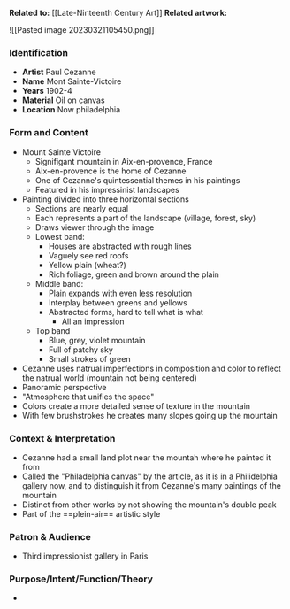 **Related to:** [[Late-Ninteenth Century Art]]
**Related artwork:** 

![[Pasted image 20230321105450.png]]

### Identification
- **Artist** Paul Cezanne 
- **Name** Mont Sainte-Victoire
- **Years** 1902-4
- **Material** Oil on canvas
- **Location** Now philadelphia

### Form and Content
- Mount Sainte Victoire
	- Signifigant mountain in Aix-en-provence, France
	- Aix-en-provence is the home of Cezanne
	- One of Cezanne's quintessential themes in his paintings
	- Featured in his impressinist landscapes
- Painting divided into three horizontal sections
	- Sections are nearly equal
	- Each represents a part of the landscape (village, forest, sky)
	- Draws viewer through the image
	- Lowest band:
		- Houses are abstracted with rough lines
		- Vaguely see red roofs
		- Yellow plain (wheat?)
		- Rich foliage, green and brown around the plain
	- Middle band:
		- Plain expands with even less resolution
		- Interplay between greens and yellows
		- Abstracted forms, hard to tell what is what
			- All an impression
	- Top band
		- Blue, grey, violet mountain
		- Full of patchy sky
		- Small strokes of green
- Cezanne uses natrual imperfections in composition and color to reflect the natrual world (mountain not being centered)
- Panoramic perspective
- "Atmosphere that unifies the space"
- Colors create a more detailed sense of texture in the mountain
- With few brushstrokes he creates many slopes going up the mountain

### Context & Interpretation
- Cezanne had a small land plot near the mountah where he painted it from
- Called the "Philadelphia canvas" by the article, as it is in a Philidelphia gallery now, and to distinguish it from Cezanne's many paintings of the mountain
- Distinct from other works by not showing the mountain's double peak
- Part of the ==plein-air== artistic style

### Patron & Audience
- Third impressionist gallery in Paris

### Purpose/Intent/Function/Theory
- 
